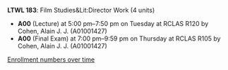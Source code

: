 **LTWL 183**: Film Studies&Lit:Director Work (4 units)

- **A00** (Lecture) at 5:00 pm–7:50 pm on Tuesday at RCLAS R120 by Cohen, Alain J. J. (A01001427)
- **A00** (Final Exam) at 7:00 pm–9:59 pm on Thursday at RCLAS R105 by Cohen, Alain J. J. (A01001427)

[Enrollment numbers over time](./LTWL183.tsv)
